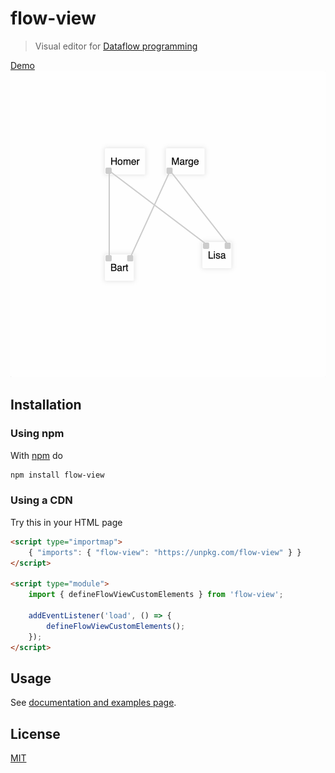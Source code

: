 # flow-view

> Visual editor for [Dataflow programming][dataflow_wikipedia]

<a href="http://fibo.github.io/flow-view/">
<div>Demo</div>
<img width="517" height="490" src="assets/screenshot.png" alt="flow view Simpsons example">
</a>

## Installation

### Using npm

With [npm](https://npmjs.org/) do

```bash
npm install flow-view
```

### Using a CDN

Try this in your HTML page

```html
<script type="importmap">
	{ "imports": { "flow-view": "https://unpkg.com/flow-view" } }
</script>

<script type="module">
	import { defineFlowViewCustomElements } from 'flow-view';

	addEventListener('load', () => {
		defineFlowViewCustomElements();
	});
</script>
```

## Usage

See [documentation and examples page](http://fibo.github.io/flow-view/).

## License

[MIT](http://fibo.github.io/mit-license)

[dataflow_wikipedia]: https://en.wikipedia.org/wiki/Dataflow_programming 'Dataflow programming'
